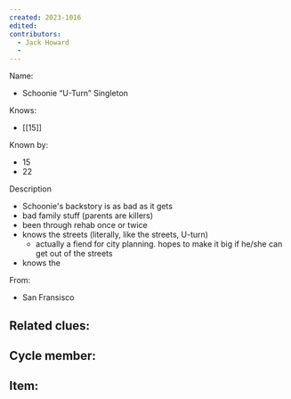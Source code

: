 ```yaml
---
created: 2023-1016
edited:
contributors:
  - Jack Howard
  - 
---
```


Name:
- Schoonie “U-Turn” Singleton

Knows:
- [[15]]

Known by:
- 15
- 22

Description
- Schoonie's backstory is as bad as it gets
- bad family stuff (parents are killers)
- been through rehab once or twice
- knows the streets (literally, like the streets, U-turn)
  - actually a fiend for city planning. hopes to make it big if he/she can get out of the streets
- knows the 

From:
- San Fransisco

Related clues:
- 
Cycle member:
- 
Item:
- 




